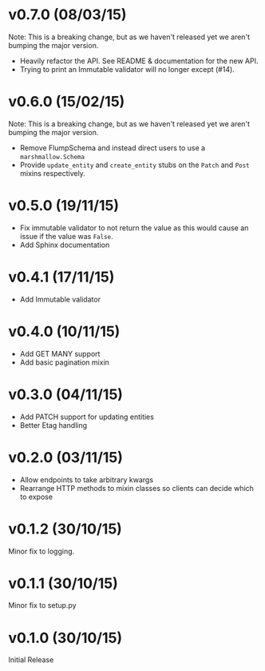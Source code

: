 # v0.7.0 (08/03/15)

Note: This is a breaking change, but as we haven't released yet we aren't
bumping the major version.

- Heavily refactor the API.  See README & documentation for the new API.
- Trying to print an Immutable validator will no longer except (#14).

# v0.6.0 (15/02/15)

Note: This is a breaking change, but as we haven't released yet we aren't bumping the major version.

- Remove FlumpSchema and instead direct users to use a `marshmallow.Schema`
- Provide `update_entity` and `create_entity` stubs on the `Patch` and `Post` mixins respectively.

# v0.5.0 (19/11/15)

- Fix immutable validator to not return the value as this would cause an issue if the value was `False`.
- Add Sphinx documentation

# v0.4.1 (17/11/15)

- Add Immutable validator

# v0.4.0 (10/11/15)

- Add GET MANY support
- Add basic pagination mixin

# v0.3.0 (04/11/15)

- Add PATCH support for updating entities
- Better Etag handling

# v0.2.0 (03/11/15)

- Allow endpoints to take arbitrary kwargs
- Rearrange HTTP methods to mixin classes so clients can decide which to expose

# v0.1.2 (30/10/15)

Minor fix to logging.

# v0.1.1 (30/10/15)

Minor fix to setup.py

# v0.1.0 (30/10/15)

Initial Release
